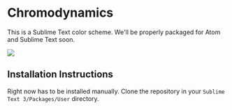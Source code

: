 # Chromodynamics

This is a Sublime Text color scheme.  We'll be properly packaged
for Atom and Sublime Text soon.

![](https://magicstack.github.io/MagicPython/example.png)


## Installation Instructions

Right now has to be installed manually.  Clone the repository
in your `Sublime Text 3/Packages/User` directory.
